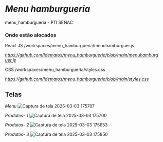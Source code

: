 # *Menu hamburgueria*
menu_hamburgueria - PTI SENAC


### Onde estão alocados 

React JS
/workspaces/menu_hamburgueria/menuhamburguer.js

*https://github.com/ldematos/menu_hamburgueria/blob/main/menuhamburguer.js*

CSS
/workspaces/menu_hamburgueria/styles.css

*https://github.com/ldematos/menu_hamburgueria/blob/main/styles.css*

## Telas
*Menu*
![Captura de tela 2025-03-03 175707](https://github.com/user-attachments/assets/cf5ce689-6a76-42f9-bb0d-b0dab05f56ff)

*Produtos- 1*
![Captura de tela 2025-03-03 175700](https://github.com/user-attachments/assets/008c9036-4b1b-4def-8c02-a457c091041c)

*Produtos- 2*
![Captura de tela 2025-03-03 175653](https://github.com/user-attachments/assets/4dacce77-5a7e-4107-bb7d-46ccecaf19fc)

*Produtos- 3*
![Captura de tela 2025-03-03 175850](https://github.com/user-attachments/assets/a8ee5249-4813-4791-b532-995595d09cda)
